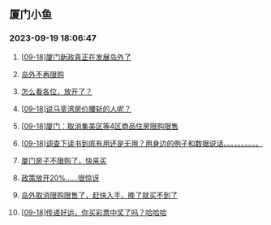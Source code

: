 ## 厦门小鱼 
### 2023-09-19 18:06:47

1. [[09-18]厦门新政真正在发展岛外了](http://bbs.xmfish.com/read-htm-tid-18074724.html)

2. [岛外不再限购](http://bbs.xmfish.com/read-htm-tid-18074669.html)

3. [怎么看各位，放开了？](http://bbs.xmfish.com/read-htm-tid-18074671.html)

4. [[09-18]说马銮湾房价腰斩的人呢？](http://bbs.xmfish.com/read-htm-tid-18074698.html)

5. [[09-18]厦门：取消集美区等4区商品住房限购限售](http://bbs.xmfish.com/read-htm-tid-18074748.html)

6. [[09-18]调查下读书到底有用还是无用？用身边的例子和数据说话。。。。。。。。。。](http://bbs.xmfish.com/read-htm-tid-18074742.html)

7. [厦门房子不限购了，快来买](http://bbs.xmfish.com/read-htm-tid-18074670.html)

8. [政策放开20%……很惊讶](http://bbs.xmfish.com/read-htm-tid-18074775.html)

9. [岛外取消限购限售了，赶快入手，晚了就买不到了](http://bbs.xmfish.com/read-htm-tid-18074839.html)

10. [[09-18]传递好运，你买彩票中奖了吗？哈哈哈](http://bbs.xmfish.com/read-htm-tid-18074695.html)

